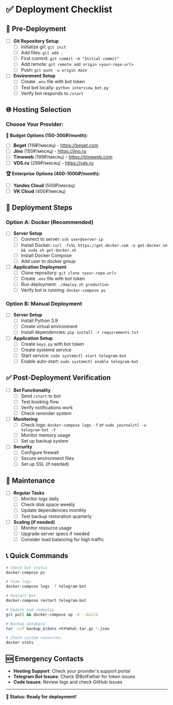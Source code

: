 # ✅ Deployment Checklist

## 🔧 Pre-Deployment

- [ ] **Git Repository Setup**
  - [ ] Initialize git: `git init`
  - [ ] Add files: `git add .`
  - [ ] First commit: `git commit -m "Initial commit"`
  - [ ] Add remote: `git remote add origin <your-repo-url>`
  - [ ] Push: `git push -u origin main`

- [ ] **Environment Setup**
  - [ ] Create `.env` file with bot token
  - [ ] Test bot locally: `python interview_bot.py`
  - [ ] Verify bot responds to `/start`

## 🌐 Hosting Selection

### Choose Your Provider:

**🥇 Budget Options (150-300₽/month):**
- [ ] **Beget** (119₽/месяц) - https://beget.com
- [ ] **Jino** (150₽/месяц) - https://jino.ru  
- [ ] **Timeweb** (199₽/месяц) - https://timeweb.com
- [ ] **VDS.ru** (299₽/месяц) - https://vds.ru

**🏆 Enterprise Options (400-1000₽/month):**
- [ ] **Yandex Cloud** (500₽/месяц)
- [ ] **VK Cloud** (400₽/месяц)

## 🚀 Deployment Steps

### Option A: Docker (Recommended)

- [ ] **Server Setup**
  - [ ] Connect to server: `ssh user@server-ip`
  - [ ] Install Docker: `curl -fsSL https://get.docker.com -o get-docker.sh && sudo sh get-docker.sh`
  - [ ] Install Docker Compose
  - [ ] Add user to docker group

- [ ] **Application Deployment**
  - [ ] Clone repository: `git clone <your-repo-url>`
  - [ ] Create `.env` file with bot token
  - [ ] Run deployment: `./deploy.sh production`
  - [ ] Verify bot is running: `docker-compose ps`

### Option B: Manual Deployment

- [ ] **Server Setup**
  - [ ] Install Python 3.9
  - [ ] Create virtual environment
  - [ ] Install dependencies: `pip install -r requirements.txt`

- [ ] **Application Setup**
  - [ ] Create `keys.py` with bot token
  - [ ] Create systemd service
  - [ ] Start service: `sudo systemctl start telegram-bot`
  - [ ] Enable auto-start: `sudo systemctl enable telegram-bot`

## ✅ Post-Deployment Verification

- [ ] **Bot Functionality**
  - [ ] Send `/start` to bot
  - [ ] Test booking flow
  - [ ] Verify notifications work
  - [ ] Check reminder system

- [ ] **Monitoring**
  - [ ] Check logs: `docker-compose logs -f` or `sudo journalctl -u telegram-bot -f`
  - [ ] Monitor memory usage
  - [ ] Set up backup system

- [ ] **Security**
  - [ ] Configure firewall
  - [ ] Secure environment files
  - [ ] Set up SSL (if needed)

## 🔄 Maintenance

- [ ] **Regular Tasks**
  - [ ] Monitor logs daily
  - [ ] Check disk space weekly
  - [ ] Update dependencies monthly
  - [ ] Test backup restoration quarterly

- [ ] **Scaling (if needed)**
  - [ ] Monitor resource usage
  - [ ] Upgrade server specs if needed
  - [ ] Consider load balancing for high traffic

## 📞 Quick Commands

```bash
# Check bot status
docker-compose ps

# View logs
docker-compose logs -f telegram-bot

# Restart bot
docker-compose restart telegram-bot

# Update and redeploy
git pull && docker-compose up -d --build

# Backup database
tar -czf backup_$(date +%Y%m%d).tar.gz *.json

# Check system resources
docker stats
```

## 🆘 Emergency Contacts

- **Hosting Support**: Check your provider's support portal
- **Telegram Bot Issues**: Check @BotFather for token issues
- **Code Issues**: Review logs and check GitHub issues

---

**🎯 Status: Ready for deployment!**
